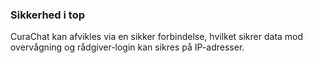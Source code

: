 ### Sikkerhed i top

CuraChat kan afvikles via en sikker forbindelse, hvilket sikrer data mod overvågning og rådgiver-login kan sikres på IP-adresser.
